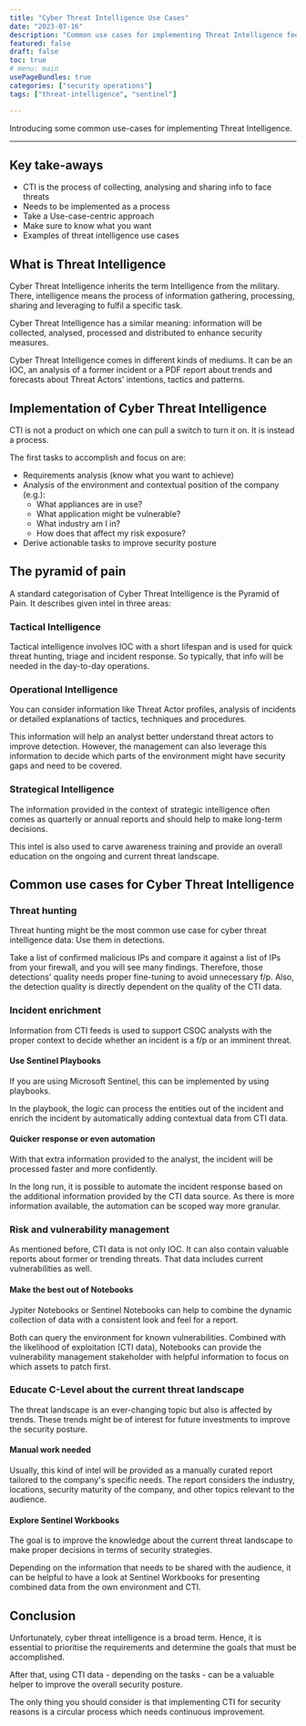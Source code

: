 ```yaml
---
title: "Cyber Threat Intelligence Use Cases" 
date: "2023-07-16"
description: "Common use cases for implementing Threat Intelligence feeds. " 
featured: false 
draft: false 
toc: true 
# menu: main
usePageBundles: true 
categories: ["security operations"]
tags: ["threat-intelligence", "sentinel"]

---
```




Introducing some common use-cases for implementing Threat Intelligence.  

***

<!--more-->

## Key take-aways  
- CTI is the process of collecting, analysing and sharing info to face threats 
- Needs to be implemented as a process 
- Take a Use-case-centric approach 
- Make sure to know what you want 
- Examples of threat intelligence use cases  

## What is Threat Intelligence 
Cyber Threat Intelligence inherits the term Intelligence from the military. There, intelligence means the process of information gathering, processing, sharing and leveraging to fulfil a specific task. 

Cyber Threat Intelligence has a similar meaning: information will be collected, analysed, processed and distributed to enhance security measures. 

Cyber Threat Intelligence comes in different kinds of mediums. It can be an IOC, an analysis of a former incident or a PDF report about trends and forecasts about Threat Actors' intentions, tactics and patterns. 

## Implementation of Cyber Threat Intelligence

CTI is not a product on which one can pull a switch to turn it on. It is instead a process. 

The first tasks to accomplish and focus on are: 
- Requirements analysis (know what you want to achieve)
- Analysis of the environment and contextual position of the company (e.g.):  
	- What appliances are in use? 
	- What application might be vulnerable? 
	- What industry am I in? 
	- How does that affect my risk exposure?
- Derive actionable tasks to improve security posture 

## The pyramid of pain 

A standard categorisation of Cyber Threat Intelligence is the Pyramid of Pain. It describes given intel in three areas: 

### Tactical Intelligence 
   Tactical intelligence involves IOC with a short lifespan and is used for quick threat hunting, triage and incident response. So typically, that info will be needed in the day-to-day operations. 
   
### Operational Intelligence 
   You can consider information like Threat Actor profiles, analysis of incidents or detailed explanations of tactics, techniques and procedures. 
   
   This information will help an analyst better understand threat actors to improve detection. However, the management can also leverage this information to decide which parts of the environment might have security gaps and need to be covered. 
   
### Strategical Intelligence 
   The information provided in the context of strategic intelligence often comes as quarterly or annual reports and should help to make long-term decisions. 
   
   This intel is also used to carve awareness training and provide an overall education on the ongoing and current threat landscape. 

## Common use cases for Cyber Threat Intelligence 

### Threat hunting 
Threat hunting might be the most common use case for cyber threat intelligence data: Use them in detections. 

Take a list of confirmed malicious IPs and compare it against a list of IPs from your firewall, and you will see many findings. Therefore, those detections' quality needs proper fine-tuning to avoid unnecessary f/p. Also, the detection quality is directly dependent on the quality of the CTI data. 


### Incident enrichment 
Information from CTI feeds is used to support CSOC analysts with the proper context to decide whether an incident is a f/p or an imminent threat. 

#### Use Sentinel Playbooks 
If you are using Microsoft Sentinel, this can be implemented by using playbooks. 

In the playbook, the logic can process the entities out of the incident and enrich the incident by automatically adding contextual data from CTI data. 

#### Quicker response or even automation 
With that extra information provided to the analyst, the incident will be processed faster and more confidently. 

In the long run, it is possible to automate the incident response based on the additional information provided by the CTI data source. As there is more information available, the automation can be scoped way more granular. 


### Risk and vulnerability management 
As mentioned before, CTI data is not only IOC. It can also contain valuable reports about former or trending threats. That data includes current vulnerabilities as well. 

#### Make the best out of Notebooks  
Jypiter Notebooks or Sentinel Notebooks can help to combine the dynamic collection of data with a consistent look and feel for a report. 

Both can query the environment for known vulnerabilities. Combined with the likelihood of exploitation (CTI data), Notebooks can provide the vulnerability management stakeholder with helpful information to focus on which assets to patch first. 


### Educate C-Level about the current threat landscape 
The threat landscape is an ever-changing topic but also is affected by trends. These trends might be of interest for future investments to improve the security posture. 

#### Manual work needed  
Usually, this kind of intel will be provided as a manually curated report tailored to the company's specific needs. The report considers the industry, locations, security maturity of the company, and other topics relevant to the audience. 

#### Explore Sentinel Workbooks  
The goal is to improve the knowledge about the current threat landscape to make proper decisions in terms of security strategies. 

Depending on the information that needs to be shared with the audience, it can be helpful to have a look at Sentinel Workbooks for presenting combined data from the own environment and CTI.  


## Conclusion 
Unfortunately, cyber threat intelligence is a broad term. Hence, it is essential to prioritise the requirements and determine the goals that must be accomplished. 

After that, using CTI data - depending on the tasks - can be a valuable helper to improve the overall security posture. 

The only thing you should consider is that implementing CTI for security reasons is a circular process which needs continuous improvement. 